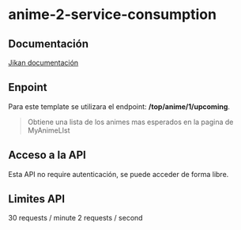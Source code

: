 # anime-2-service-consumption

## Documentación
[Jikan documentación](@documentation@)
## Enpoint
Para este template se utilizara el endpoint: **/top/anime/1/upcoming**.
> Obtiene una lista de los animes mas esperados en la pagina de MyAnimeLIst
## Acceso a la API
Esta API no require autenticación, se puede acceder de forma libre.
## Limites API
30 requests / minute
2 requests / second